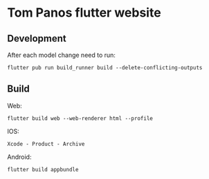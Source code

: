 # Tom Panos flutter website

## Development

After each model change need to run:

```
flutter pub run build_runner build --delete-conflicting-outputs
```

## Build

Web:
```
flutter build web --web-renderer html --profile
```

IOS:
```
Xcode - Product - Archive
```

Android:
```
flutter build appbundle
```